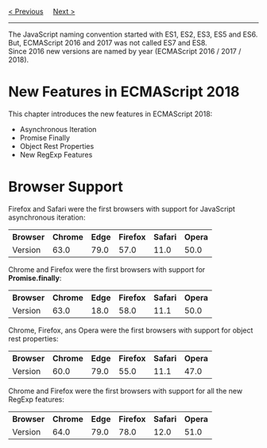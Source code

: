 <a href="/JS/Versions/2017.md">&lt; Previous</a>
&nbsp;&nbsp;&nbsp;
<a href="/JS/Versions/EdgeAndIE.md">Next &gt;</a>
<hr>
The JavaScript naming convention started with ES1, ES2, ES3, ES5 and ES6.
<br>
But, ECMAScript 2016 and 2017 was not called ES7 and ES8.
<br>
Since 2016 new versions are named by year (ECMAScript 2016 / 2017 / 2018).
<h1>New Features in ECMAScript 2018</h1>
This chapter introduces the new features in ECMAScript 2018:
<ul>
  <li>Asynchronous Iteration</li>
  <li>Promise Finally</li>
  <li>Object Rest Properties</li>
  <li>New RegExp Features</li>
</ul>
<h1>Browser Support</h1>
Firefox and Safari were the first browsers with support for JavaScript asynchronous iteration:
<table class="ws-table-all notranslate">
  <tr>
    <th>Browser</th>
    <th>Chrome</th>
    <th>Edge</th>
    <th>Firefox</th>
    <th>Safari</th>
    <th>Opera</th>
  </tr>
  <tr>
    <td>Version</td>
    <td>63.0</td>
    <td>79.0</td>
    <td>57.0</td>
    <td>11.0</td>
    <td>50.0</td>
  </tr>
</table>
Chrome and Firefox were the first browsers with support for <b>Promise.finally</b>:
<table class="ws-table-all notranslate">
  <tr>
    <th>Browser</th>
    <th>Chrome</th>
    <th>Edge</th>
    <th>Firefox</th>
    <th>Safari</th>
    <th>Opera</th>
  </tr>
  <tr>
    <td>Version</td>
    <td>63.0</td>
    <td>18.0</td>
    <td>58.0</td>
    <td>11.1</td>
    <td>50.0</td>
  </tr>
</table>
Chrome, Firefox, ans Opera were the first browsers with support for object rest properties:
<table class="ws-table-all notranslate">
  <tr>
    <th>Browser</th>
    <th>Chrome</th>
    <th>Edge</th>
    <th>Firefox</th>
    <th>Safari</th>
    <th>Opera</th>
  </tr>
  <tr>
    <td>Version</td>
    <td>60.0</td>
    <td>79.0</td>
    <td>55.0</td>
    <td>11.1</td>
    <td>47.0</td>
  </tr>
</table>
Chrome and Firefox were the first browsers with support for all the new RegExp features:
<table class="ws-table-all notranslate">
  <tr>
    <th>Browser</th>
    <th>Chrome</th>
    <th>Edge</th>
    <th>Firefox</th>
    <th>Safari</th>
    <th>Opera</th>
  </tr>
  <tr>
    <td>Version</td>
    <td>64.0</td>
    <td>79.0</td>
    <td>78.0</td>
    <td>12.0</td>
    <td>51.0</td>
  </tr>
</table>
